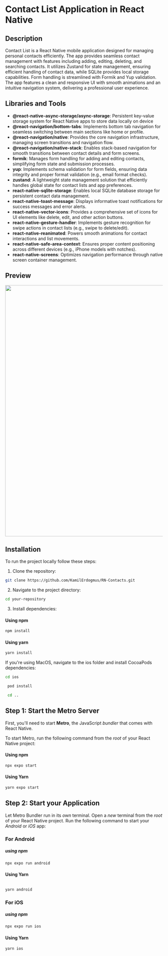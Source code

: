 # Contact List Application in React Native

## Description

Contact List is a React Native mobile application designed for managing personal contacts efficiently. The app provides seamless contact management with features including adding, editing, deleting, and searching contacts. It utilizes Zustand for state management, ensuring efficient handling of contact data, while SQLite provides local storage capabilities. Form handling is streamlined with Formik and Yup validation. The app features a clean and responsive UI with smooth animations and an intuitive navigation system, delivering a professional user experience.

## Libraries and Tools

- **@react-native-async-storage/async-storage**: Persistent key-value storage system for React Native apps to store data locally on device
- **@react-navigation/bottom-tabs**: Implements bottom tab navigation for seamless switching between main sections like home or profile.
- **@react-navigation/native**: Provides the core navigation infrastructure, managing screen transitions and navigation flow.
- **@react-navigation/native-stack**: Enables stack-based navigation for smooth transitions between contact details and form screens.
- **formik**: Manages form handling for adding and editing contacts, simplifying form state and submission processes.
- **yup**: Implements schema validation for form fields, ensuring data integrity and proper format validation (e.g., email format checks).
- **zustand**: A lightweight state management solution that efficiently handles global state for contact lists and app preferences.
- **react-native-sqlite-storage**: Enables local SQLite database storage for persistent contact data management.
- **react-native-toast-message**: Displays informative toast notifications for success messages and error alerts.
- **react-native-vector-icons**: Provides a comprehensive set of icons for UI elements like delete, edit, and other action buttons.
- **react-native-gesture-handler**: Implements gesture recognition for swipe actions in contact lists (e.g., swipe to delete/edit).
- **react-native-reanimated**: Powers smooth animations for contact interactions and list movements.
- **react-native-safe-area-context**: Ensures proper content positioning across different devices (e.g., iPhone models with notches).
- **react-native-screens**: Optimizes navigation performance through native screen container management.

## Preview

<img src="src/assets/Contacts-GIF.gif" height="800" />

## Installation

To run the project locally follow these steps:

1. Clone the repository:

```bash
git clone https://github.com/KamilErdogmus/RN-Contacts.git
```

2. Navigate to the project directory:

```bash
cd your-repository
```

3. Install dependencies:

#### Using npm

```bash
npm install
```

#### Using yarn

```bash
yarn install
```

If you're using MacOS, navigate to the ios folder and install CocoaPods dependencies:

```bash
cd ios
```

```bash
 pod install
```

```bash
 cd ..
```

## Step 1: Start the Metro Server

First, you'll need to start **Metro**, the JavaScript _bundler_ that comes with React Native.

To start Metro, run the following command from the _root_ of your React Native project:

#### Using npm

```bash
npx expo start
```

#### Using Yarn

```bash
yarn expo start
```

## Step 2: Start your Application

Let Metro Bundler run in its _own_ terminal. Open a _new_ terminal from the _root_ of your React Native project. Run the following command to start your _Android_ or _iOS_ app:

### For Android

##### using npm

```bash
npx expo run android
```

#### Using Yarn

```bash

yarn android
```

### For iOS

##### using npm

```bash
npx expo run ios
```

#### Using Yarn

```bash
yarn ios
```
